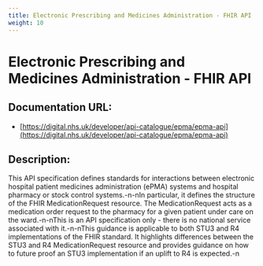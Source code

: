 ```yaml
---
title: Electronic Prescribing and Medicines Administration - FHIR API
weight: 10
---
```


# Electronic Prescribing and Medicines Administration - FHIR API

## Documentation URL:
 - [https://digital.nhs.uk/developer/api-catalogue/epma/epma-api](https://digital.nhs.uk/developer/api-catalogue/epma/epma-api)

## Description:
This API specification defines standards for interactions between electronic hospital patient medicines administration (ePMA) systems and hospital pharmacy or stock control systems.-n-nIn particular, it defines the structure of the FHIR MedicationRequest resource. The MedicationRequest acts as a medication order request to the pharmacy for a given patient under care on the ward.-n-nThis is an API specification only - there is no national service associated with it.-n-nThis guidance is applicable to both STU3 and R4 implementations of the FHIR standard. It highlights differences between the STU3 and R4 MedicationRequest resource and provides guidance on how to future proof an STU3 implementation if an uplift to R4 is expected.-n

